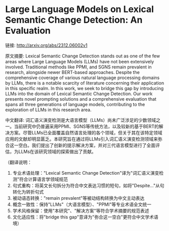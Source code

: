# Large Language Models on Lexical Semantic Change Detection: An Evaluation

链接: http://arxiv.org/abs/2312.06002v1

原文摘要:
Lexical Semantic Change Detection stands out as one of the few areas where
Large Language Models (LLMs) have not been extensively involved. Traditional
methods like PPMI, and SGNS remain prevalent in research, alongside newer
BERT-based approaches. Despite the comprehensive coverage of various natural
language processing domains by LLMs, there is a notable scarcity of literature
concerning their application in this specific realm. In this work, we seek to
bridge this gap by introducing LLMs into the domain of Lexical Semantic Change
Detection. Our work presents novel prompting solutions and a comprehensive
evaluation that spans all three generations of language models, contributing to
the exploration of LLMs in this research area.

中文翻译:
词汇语义演变检测是大语言模型（LLMs）尚未广泛涉足的少数领域之一。当前研究中仍普遍采用PPMI、SGNS等传统方法，以及较新的基于BERT的解决方案。尽管LLMs已全面覆盖自然语言处理的各个领域，但关于其在该特定领域应用的文献却明显匮乏。本研究旨在通过将LLMs引入词汇语义演变检测领域来弥合这一空白。我们提出了创新的提示解决方案，并对三代语言模型进行了全面评估，为LLMs在该研究领域的探索做出了贡献。

（翻译说明：
1. 专业术语处理："Lexical Semantic Change Detection"译为"词汇语义演变检测"符合计算语言学领域规范
2. 句式重构：将英文长句拆分为符合中文表达习惯的短句，如将"Despite..."从句转化为转折句式
3. 被动语态转换："remain prevalent"等被动结构转换为中文主动表达
4. 概念一致性：保持"LLMs"（大语言模型）、"PPMI"等专业术语全文统一
5. 学术风格保留：使用"本研究"、"解决方案"等符合学术摘要的规范表述
6. 文化适应性：将"bridge this gap"意译为"弥合这一空白"更符合中文学术语境）
